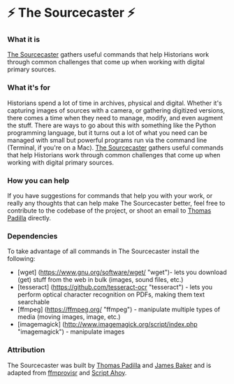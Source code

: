 # ⚡ The Sourcecaster ⚡

### What it is

[The Sourcecaster](http://thomasgpadilla.github.io/sourcecaster/ "The Sourcecaster") gathers useful commands that help Historians work through common challenges that come up when working with digital primary sources.

### What it's for

Historians spend a lot of time in archives, physical and digital. Whether it's capturing images of sources with a camera, or gathering digitized versions, there comes a time when they need to manage, modify, and even augment the stuff. There are ways to go about this with something like the Python programming language, but it turns out a lot of what you need can be managed with small but powerful programs run via the command line (Terminal, if you're on a Mac). [The Sourcecaster](http://thomasgpadilla.github.io/sourcecaster/ "The Sourcecaster") gathers useful commands that help Historians work through common challenges that come up when working with digital primary sources.

### How you can help

If you have suggestions for commands that help you with your work, or really any thoughts that can help make The Sourcecaster better, feel free to contribute to the codebase of the project, or shoot an email to [Thomas Padilla](https://thomaspadilla.org "Thomas Padilla") directly. 

### Dependencies

To take advantage of all commands in The Sourcecaster install the following:
* [wget] (https://www.gnu.org/software/wget/ "wget")- lets you download (get) stuff from the web in bulk (images, sound files, etc.) 
* [tesseract] (https://github.com/tesseract-ocr "tesseract") - lets you perform optical character recognition on PDFs, making them text searchable
* [ffmpeg] (https://ffmpeg.org/ "ffmpeg") - manipulate multiple types of media (moving images, image, etc.)
* [imagemagick] (http://www.imagemagick.org/script/index.php "imagemagick") - manipulate images

### Attribution

The Sourcecaster was built by [Thomas Padilla](https://thomaspadilla.org "Thomas Padilla") and [James Baker](https://cradledincaricature.com/ "James Baker") and is adapted from [ffmprovisr](https://amiaopensource.github.io/ffmprovisr/ "ffmprovisr") and [Script Ahoy](http://dd388.github.io/crals/ "Script Ahoy").
